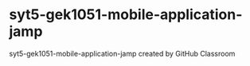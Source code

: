 # syt5-gek1051-mobile-application-jamp
syt5-gek1051-mobile-application-jamp created by GitHub Classroom
